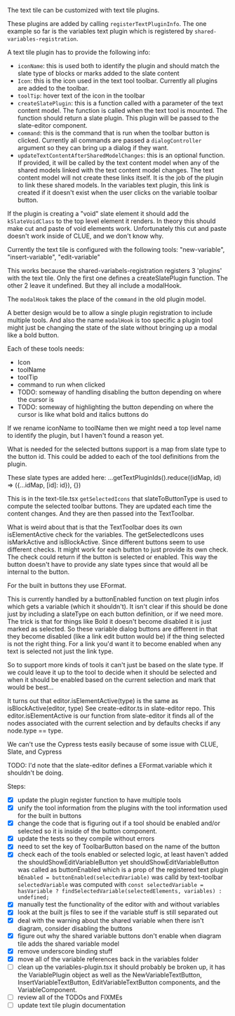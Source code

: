 The text tile can be customized with text tile plugins.

These plugins are added by calling `registerTextPluginInfo`. The one example so far is the variables text plugin which is registered by `shared-variables-registration`.

A text tile plugin has to provide the following info:
- `iconName`: this is used both to identify the plugin and should match the slate type of blocks or marks added to the slate content
- `Icon`: this is the icon used in the text tool toolbar. Currently all plugins are added to the toolbar.
- `toolTip`: hover text of the icon in the toolbar
- `createSlatePlugin`: this is a function called with a parameter of the text content model. The function is called when the text tool is mounted. The function should return a slate plugin. This plugin will be passed to the slate-editor component.
- `command`: this is the command that is run when the toolbar button is clicked. Currently all commands are passed a `dialogController` argument so they can bring up a dialog if they want.
- `updateTextContentAfterSharedModelChanges`: this is an optional function. If provided, it will be called by the text content model when any of the shared models linked with the text content model changes.  The text content model will not create these links itself. It is the job of the plugin to link these shared models. In the variables text plugin, this link is created if it doesn't exist when the user clicks on the variable toolbar button.

If the plugin is creating a "void" slate element it should add the `kSlateVoidClass` to the top level element it renders. In theory this should make cut and paste of void elements work. Unfortunately this cut and paste doesn't work inside of CLUE, and we don't know why.

Currently the text tile is configured with the following tools:
"new-variable", "insert-variable", "edit-variable"

This works because the shared-variabels-registration registers 3 'plugins' with the text tile. Only the first one defines a createSlatePlugin function.
The other 2 leave it undefined. But they all include a modalHook.

The `modalHook` takes the place of the `command` in the old plugin model.

A better design would be to allow a single plugin registration to include multiple tools.
And also the name `modalHook` is too specific a plugin tool might just be changing the state of the slate without bringing up a modal like a bold button.

Each of these tools needs:
- Icon
- toolName
- toolTip
- command to run when clicked
- TODO: someway of handling disabling the button depending on where the cursor is
- TODO: someway of highlighting the button depending on where the cursor is like what bold and italics buttons do

If we rename iconName to toolName then we might need a top level name to identify the plugin, but I haven't found a reason yet.

What is needed for the selected buttons support is a map from slate type to the button id.
This could be added to each of the tool definitions from the plugin.

These slate types are added here:
...getTextPluginIds().reduce((idMap, id) => ({...idMap, [id]: id}), {})

This is in the text-tile.tsx `getSelectedIcons` that slateToButtonType is used to compute the selected toolbar buttons. They are updated each time the content changes. And they are then passed into the TextToolbar.

What is weird about that is that the TextToolbar does its own isElementActive check for the variables. The getSelectedIcons uses isMarkActive and isBlockActive. Since different buttons seem to use different checks. It might work for each button to just provide its own check. The check could return if the button is selected or enabled. This way the button doesn't have to provide any slate types since that would all be internal to the button.

For the built in buttons they use EFormat.

This is currently handled by a buttonEnabled function on text plugin infos which gets a variable (which it shouldn't).
It isn't clear if this should be done just by including a slateType on each button definition, or if we need more.
The trick is that for things like Bold it doesn't become disabled it is just marked as selected. So these
variable dialog buttons are different in that they become disabled (like a link edit button would be) if the thing selected
is not the right thing. For a link you'd want it to become enabled when any text is selected not just the link type.

So to support more kinds of tools it can't just be based on the slate type. If we could leave it up to the tool to decide when it should be selected and when it should be enabled based on the current selection and mark that would be best...

It turns out that editor.isElementActive(type) is the same as isBlockActive(editor, type)
See create-editor.ts in slate-editor repo. This editor.isElementActive is our function from slate-editor it finds all of the nodes associated with the current selection and by defaults checks if any node.type == type.

We can't use the Cypress tests easily because of some issue with CLUE, Slate, and Cypress

TODO:
I'd note that the slate-editor defines a EFormat.variable which it shouldn't be doing.

Steps:
- [x] update the plugin register function to have multiple tools
- [x] unify the tool information from the plugins with the tool information used for the built in buttons
- [x] change the code that is figuring out if a tool should be enabled and/or selected so it is inside of the button component.
- [x] update the tests so they compile without errors
- [x] need to set the key of ToolbarButton based on the name of the button
- [x] check each of the tools enabled or selected logic, at least haven't added the shouldShowEditVariableButton yet
      shouldShowEditVariableButton was called as buttonEnabled which is a prop of the registered text plugin
      `bEnabled = buttonEnabled(selectedVariable)` was calld by text-toolbar
      `selectedVariable` was computed with `const selectedVariable = hasVariable ? findSelectedVariable(selectedElements, variables) : undefined;`
- [x] manually test the functionality of the editor with and without variables
- [x] look at the built js files to see if the variable stuff is still separated out
- [x] deal with the warning about the shared variable when there isn't diagram, consider disabling the buttons
- [x] figure out why the shared variable buttons don't enable when diagram tile adds the shared variable model
- [x] remove underscore binding stuff
- [x] move all of the variable references back in the variables folder
- [ ] clean up the variables-plugin.tsx it should probably be broken up, it has the VariablePlugin object as well as the NewVariableTextButton, InsertVariableTextButton, EditVariableTextButton components, and the VariableComponent.
- [ ] review all of the TODOs and FIXMEs
- [ ] update text tile plugin documentation
